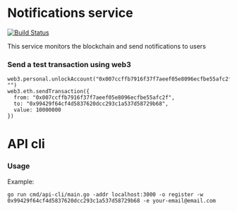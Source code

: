 # Notifications service

[![Build Status](http://ci.kowala.io/api/badges/kowala-tech/kcoin/status.svg)](http://ci.kowala.io/kowala-tech/kcoin)

This service monitors the blockchain and send notifications to users

### Send a test transaction using web3

```
web3.personal.unlockAccount("0x007ccffb7916f37f7aeef05e8096ecfbe55afc2f", "")
web3.eth.sendTransaction({
  from: "0x007ccffb7916f37f7aeef05e8096ecfbe55afc2f",
  to: "0x99429f64cf4d5837620dcc293c1a537d58729b68",
  value: 10000000
})
```

# API cli

### Usage

Example:
```
go run cmd/api-cli/main.go -addr localhost:3000 -o register -w 0x99429f64cf4d5837620dcc293c1a537d58729b68 -e your-email@email.com
```
